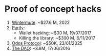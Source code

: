 # Proof of concept hacks

1. [Wintermute](https://github.com/mysteryon88/proof-of-concept-hacks/tree/main/wintermute): ~$27.6 M, 2022
2. [Parity](https://github.com/mysteryon88/proof-of-concept-hacks/tree/main/parity):
   - Wallet hacking: ~$30 M, 19/07/2017
   - Killing the library: ~$300 M, 6/11/2017
3. [Odos Protocol](https://github.com/mysteryon88/proof-of-concept-hacks/tree/main/odos): ~$50K, 23/01/2025
4. [The DAO](https://github.com/mysteryon88/proof-of-concept-hacks/tree/main/thedao): ~3.8M, 17/06/2016
